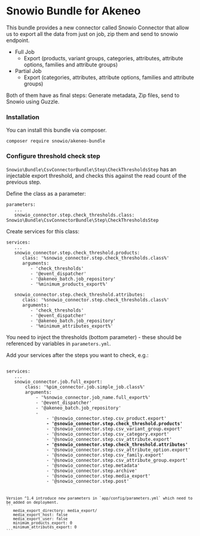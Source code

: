 # Snowio Bundle for Akeneo

This bundle provides a new connector called Snowio Connector that allow us to export all the data from just on job, zip them and send to snowio endpoint.

* Full Job
    * Export (products, variant groups, categories, attributes, attribute options, families and attribute groups)  
* Partial Job
    * Export (categories, attributes, attribute options, families and attribute groups)

Both of them have as final steps: Generate metadata, Zip files, send to Snowio using Guzzle.

### Installation

You can install this bundle via composer.
```
composer require snowio/akeneo-bundle
```

### Configure threshold check step

`Snowio\Bundle\CsvConnectorBundle\Step\CheckThresholdsStep` has an injectable export threshold, and checks this against the read count of the previous step.

Define the class as a parameter:
```
parameters:
   ...
   snowio_connector.step.check_thresholds.class: Snowio\Bundle\CsvConnectorBundle\Step\CheckThresholdsStep
```

Create services for this class:
```
services:
   ...
   snowio_connector.step.check_threshold.products:
      class: '%snowio_connector.step.check_thresholds.class%'
      arguments:
         - 'check_thresholds'
         - '@event_dispatcher'
         - '@akeneo_batch.job_repository'
         - '%minimum_products_export%'

   snowio_connector.step.check_threshold.attributes:
      class: '%snowio_connector.step.check_thresholds.class%'
      arguments:
         - 'check_thresholds'
         - '@event_dispatcher'
         - '@akeneo_batch.job_repository'
         - '%minimum_attributes_export%'
```

You need to inject the thresholds (bottom parameter) - these should be referenced by variables in `parameters.yml`.

Add your services after the steps you want to check, e.g.:

<pre><code>
services:
   ...
   snowio_connector.job.full_export:
       class: '%pim_connector.job.simple_job.class%'
       arguments:
           - '%snowio_connector.job_name.full_export%'
           - '@event_dispatcher'
           - '@akeneo_batch.job_repository'
           -
               - '@snowio_connector.step.csv_product.export'
               <b>- '@snowio_connector.step.check_threshold.products'</b>
               - '@snowio_connector.step.csv_variant_group.export'
               - '@snowio_connector.step.csv_category.export'
               - '@snowio_connector.step.csv_attribute.export'
               <b>- '@snowio_connector.step.check_threshold.attributes'</b>
               - '@snowio_connector.step.csv_attribute_option.export'
               - '@snowio_connector.step.csv_family.export'
               - '@snowio_connector.step.csv_attribute_group.export'
               - '@snowio_connector.step.metadata'
               - '@snowio_connector.step.archive'
               - '@snowio_connector.step.media_export'
               - '@snowio_connector.step.post'
<pre><code>

Version ^1.4 introduce new parameters in `app/config/parameters.yml` which need to be added on deployment.
```
   media_export_directory: media_export/
   media_export_host: false
   media_export_user: false
   minimum_products_export: 0
   minimum_attributes_export: 0
```
